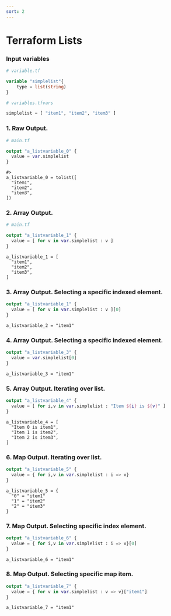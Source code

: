 ```yaml
---
sort: 2
---
```


# Terraform Lists

### Input variables

```terraform
# variable.tf

variable "simplelist"{
    type = list(string)
}
```

```terraform
# variables.tfvars

simplelist = [ "item1", "item2", "item3" ]

```

### 1. Raw Output.

```terraform
# main.tf

output "a_listvariable_0" {
  value = var.simplelist
}

```

```console
#>
a_listvariable_0 = tolist([
  "item1",
  "item2",
  "item3",
])
```

### 2. Array Output.

```terraform
# main.tf

output "a_listvariable_1" {
  value = [ for v in var.simplelist : v ]
}
```


```console
a_listvariable_1 = [
  "item1",
  "item2",
  "item3",
]

```


### 3. Array Output. Selecting a specific indexed element.

```terraform
output "a_listvariable_1" {
  value = [ for v in var.simplelist : v ][0]
}
```


```console
a_listvariable_2 = "item1"
```

### 4. Array Output. Selecting a specific indexed element.

```terraform
output "a_listvariable_3" {
  value = var.simplelist[0]
}
```

```console
a_listvariable_3 = "item1"
```

### 5. Array Output. Iterating over list.


```terraform
output "a_listvariable_4" {
  value = [ for i,v in var.simplelist : "Item ${i} is ${v}" ]
}
```

```console
a_listvariable_4 = [
  "Item 0 is item1",
  "Item 1 is item2",
  "Item 2 is item3",
]
```

### 6. Map Output. Iterating over list.

```terraform
output "a_listvariable_5" {
  value = { for i,v in var.simplelist : i => v}
}
```

```console
a_listvariable_5 = {
  "0" = "item1"
  "1" = "item2"
  "2" = "item3"
}
```

### 7. Map Output. Selecting specific index element.

```terraform
output "a_listvariable_6" {
  value = { for i,v in var.simplelist : i => v}[0]
}
```

```console
a_listvariable_6 = "item1"
```

### 8. Map Output.  Selecting specific map item.

```terraform
output "a_listvariable_7" {
  value = { for v in var.simplelist : v => v}["item1"]
}
```

```console
a_listvariable_7 = "item1"
```